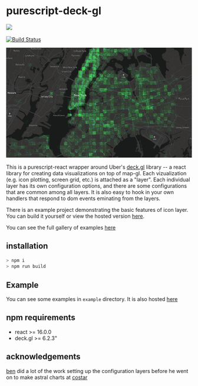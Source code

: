 # purescript-deck-gl

<img src=https://github.com/f-o-a-m/purescript-web3/blob/master/purescript-web3-logo.png width="75">

[![Build Status](https://travis-ci.org/f-o-a-m/purescript-deck-gl.svg?branch=master)](https://travis-ci.org/f-o-a-m/purescript-deck-gl)

![FOAM spatial-index](https://github.com/f-o-a-m/purescript-deck-gl/blob/master/sample.png)


This is a purescript-react wrapper around Uber's [deck.gl](https://github.com/uber/deck.gl) library -- a react library for creating data visualizations on top of map-gl. Each vizualization (e.g. icon plotting, screen grid, etc.) is attached as a "layer". Each individual layer has its own configuration options, and there are some configurations that are common among all layers. It is also easy to hook in your own handlers that respond to dom events eminating from the layers.

There is an example project demonstrating the basic features of icon layer. You can build it yourself or view the hosted version [here](https://f-o-a-m.github.io/purescript-deck-gl/).

You can see the full gallery of examples [here](https://uber.github.io/deck.gl/#/examples/overview?section=core-layers)

## installation

```bash
> npm i
> npm run build
```


## Example

You can see some examples in `example` directory. It is also hosted [here](https://f-o-a-m.github.io/purescript-deck-gl/)

## npm requirements
- react >= 16.0.0
- deck.gl >= 6.2.3"


## acknowledgements
[ben](https://github.com/benweitzman) did a lot of the work setting up the configuration layers before he went on to make astral charts at [costar](https://www.costarastrology.com/)
